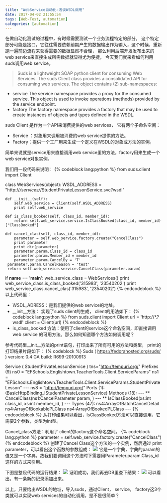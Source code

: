 ```yaml
---
title: "WebService自动化-浅谈WSDL调用"
date: 2017-04-02 21:55:54
tags: [Web-Test, automation]
categories: [automation]
---
```

在做自动化测试的过程中，有时候需要测试一个业务流程特定的部分， 这个特定部分可能是接口，它往往需要依赖前期产生的数据输出作为输入，这个时候，重新跑一遍前边流程来获得需要的数据显然不合理， 那么利用后端开发发布出来的web service来直接生成所需数据就显得尤为便捷， 
今天我们就来看如何利用suds调用web service。
<!--more-->
>Suds is a lightweight SOAP python client for consuming Web Services.
The suds Client class provides a consolidated API for consuming web services. The object contains (2) sub-namespaces:
- service
The service namespace provides a proxy for the consumed service. This object is used to invoke operations (methods) provided by the service endpoint.
- factory
The factory namespace provides a factory that may be used to create instances of objects and types defined in the WSDL.

suds Client 是作为一个API来消费提供的web services， 它有两个子命名空间：

- Service ：对象用来调用被消费的web service提供的方法。
- Factory：提供一个工厂用来生成一个定义在WSDL的对象或方法的实例。

简单来说就是service用来直接调用web service里的方法，factory用来生成一个web service对象实例。

我们用一段代码来说明：
{% codeblock lang:python %}
from suds.client import Client

class WebServices(object):
    WSDL_ADDRESS = "http://*/services/*/StudentPrivateLessonService.svc?wsdl"

    def __init__(self):
        self.web_service = Client(self.WSDL_ADDRESS)
        print self.web_service

    def is_class_booked(self, class_id, member_id):
        return self.web_service.service.IsClassBooked(class_id, member_id)["ClassBooked"]

    def cancel_clas(self, class_id, member_id):
        parameter = self.web_service.factory.create("CancelClass")
        print parameter
        print dir(parameter)
        parameter.param.Class_id = class_id
        parameter.param.Member_id = member_id
        parameter.param.CancelBy = 'T'
     parameter.param.CancelReason = 'test'
     return self.web_service.service.CancelClass(parameter.param)

if __name__ == '__main__':
    web_service_class = WebServices()
    print web_service_class.is_class_booked('315983', '23540202')
    print web_service_class.cancel_clas('315983', '23540202')
{% endcodeblock %}
以上代码里：
- WSDL_ADRESS：是我们提供的web service的地址。
- __init__方法： 实现了suds client的生成， client的用法如下：
{% codeblock lang:python %}
from suds.client import Client
url = 'http://*.?wsdl'
client = Client(url)
{% endcodeblock %}
- is_class_booked 方法：使用了client的service这个命名空间，即直接调用web service 的可用方法。那么如何知道哪个方法如何调用呢？

参考代码里__init__方法的print语句，打印出来了所有可用的方法和类型， print的打印结果片段如下：
{% codeblock %}
Suds ( https://fedorahosted.org/suds/ )  version: 0.4 GA  build: R699-20100913

Service ( StudentPrivateLessonService ) tns="http://tempuri.org/"
   Prefixes (9)
      ns0 = "EFSchools.Englishtown.TeacherTools.Client.ServiceParams"
      ns1 = "EFSchools.Englishtown.TeacherTools.Client.ServiceParams.StudentPrivateLesson"
      ---
      ns8 = "http://tempuri.org/"
   Ports (1):
      (BasicHttpBinding_IStudentPrivateLessonService)
         Methods (18):
  	    ---
            ** CancelClass(ns1:CancelParameter param, )
            ---
            ** IsClassBooked(xs:int class_id, xs:int member_id, )
  	    ---
         Types (47):
            ns4:ArrayOfBatchCancelDetail
            ns4:ArrayOfBookablePLClass
            ns4:ArrayOfBookedPLClass
   	    ---
{% endcodeblock %}
从打印结果可以看出，IsClassBooked方法可以直接调用，它需要2个参数，类型为int型。

Cancel_class方法：利用了 client的factory这个命名空间。
{% codeblock lang:python %}
parameter = self.web_service.factory.create("CancelClass") 
{% endcodeblock %}
创建了Cancel Class这个方法的一个实例，然后通过 print parameter，可以看出这个函数的参数组成：
![](WebService自动化-浅谈WSDL调用\0.jpg)
它是一个字典，字典的param的值又是一个字典，故我们要调用这个方法时下需要用Parameter.param.Class_id 这样的方式来引用。

下图是整段代码的运行结果：
![](WebService自动化-浅谈WSDL调用\1.jpg)
证明成功，我们再去DB里查下结果：
![](WebService自动化-浅谈WSDL调用\2.jpg)
可以看出，有一条新的记录添加出来。

以上，只要给出WSDL的地址，导入suds，通过Client， service， factory这3个类就可以实现web services的自动化调用，是不是很简单？